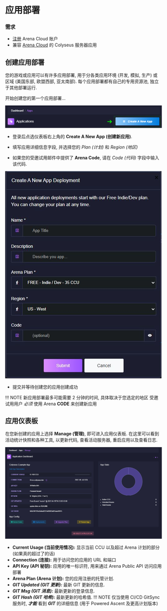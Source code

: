 # 应用部署

### 需求

* [注册](https://https://console.colyseus.io/register) Arena Cloud 账户
* 兼容 [Arena Cloud](../create-colyseus-server/) 的 Colyseus 服务器应用

## 创建应用部署

您的游戏或应用可以有许多应用部署, 用于分各类应用环境 (开发, 模拟, 生产) 或 区域 (美国东部, 欧盟西部, 亚太南部). 每个应用部署都有自己的专用资源池, 独立于其他部署运行.

开始创建您的第一个应用部署...

![新建应用按钮](../../images/create-new-app.jpg)

- 登录后点选仪表板右上角的 **Create A New App (创建新应用)**.

- 填写应用详细信息字段, 并选择您的 *Plan (计划)* 和 *Region (地区)*

- 如果您的受邀试用邮件中提供了 **Arena Code**, 请在 *Code (代码)* 字段中输入该代码.

![注册流程](../../images/create-app.jpg)

- 提交并等待创建您的应用创建成功

!!! NOTE
    新应用部署最多可能需要 2 分钟的时间, 具体取决于您选定的地区
    受邀试用用户 *必须* 使用 Arena **CODE** 来创建新应用

## 应用仪表板

在您新创建的应用上选择 **Manage (管理)**, 即可进入应用仪表板. 在这里可以看到活动统计快照和各种工具, 以更新代码, 查看活动服务器, 重启应用以及查看日志.

![Arena 应用管理界面](../../images/app-manage-details.jpg)

- **Current Usage (当前使用情况):** 显示当前 CCU 以及超过 Arena 计划的部分 (如果真的超过了的话)
- **Connection (连接):** 用于访问您的应用的 URL 和端口
- **API Key (API 秘钥):** 应用的唯一标识符, 用来通过 Arena Public API 访问应用部署
- **Arena Plan (Arena 计划):** 您的应用注册的托管计划.
- ***GIT Updated (GIT 更新):*** 最新 GIT 更新的信息.
- ***GIT Msg (GIT 消息):*** 最新更新的登录信息.
- ***GIT Hash (GIT 哈希):*** 最新更新的哈希值.
!!! NOTE
    仅当使用 CI/CD GitSync 服务时, ***才能*** 看到 ***GIT*** 的详细信息 (用于 Powered Ascent 及更高计划版本)

